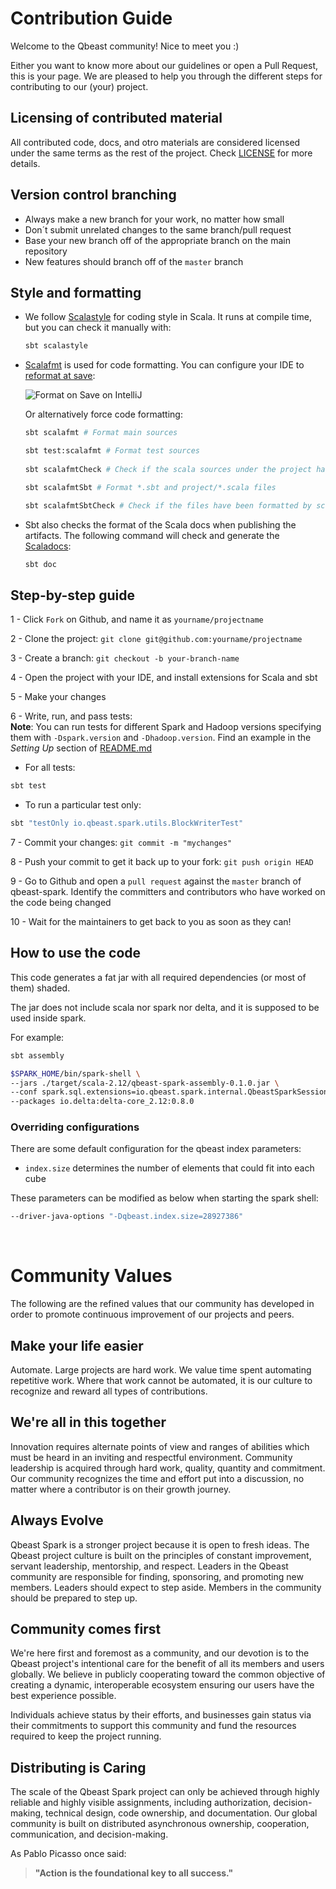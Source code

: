 # Contribution Guide

Welcome to the Qbeast community! Nice to meet you :)

Either you want to know more about our guidelines or open a Pull Request, this is your page. We are pleased to help you through the different steps for contributing to our (your) project. 

## Licensing of contributed material
All contributed code, docs, and otro materials are considered licensed under the same terms as the rest of the project. Check [LICENSE](./LICENCE) for more details.

## Version control branching
- Always make a new branch for your work, no matter how small
- Don´t submit unrelated changes to the same branch/pull request
- Base your new branch off of the appropriate branch on the main repository
- New features should branch off of the `master` branch

## Style and formatting
- We follow [Scalastyle](http://www.scalastyle.org) for coding style in Scala. It runs at compile time, but you can check it manually with: 

  ```bash
  sbt scalastyle
  ```

- [Scalafmt](https://scalameta.org/scalafmt/) is used for code formatting. You can configure your IDE to [reformat at save](https://scalameta.org/scalafmt/docs/installation.html#format-on-save):

    ![Format on Save on IntelliJ](https://scalameta.org/scalafmt/docs/assets/img/intellij-on-save-native.png)

  Or alternatively force code formatting:

  ```bash 
  sbt scalafmt # Format main sources

  sbt test:scalafmt # Format test sources
 
  sbt scalafmtCheck # Check if the scala sources under the project have been formatted

  sbt scalafmtSbt # Format *.sbt and project/*.scala files

  sbt scalafmtSbtCheck # Check if the files have been formatted by scalafmtSbt
  ```

- Sbt also checks the format of the Scala docs when publishing the artifacts. The following command will check and generate the [Scaladocs](https://docs.scala-lang.org/style/scaladoc.html):

  ```bash
  sbt doc
  ```

## Step-by-step guide
  1 - Click `Fork` on Github, and name it as `yourname/projectname`

  2 - Clone the project: `git clone git@github.com:yourname/projectname`

  3 - Create a branch: `git checkout -b your-branch-name`

  4 - Open the project with your IDE, and install extensions for Scala and sbt

  5 - Make your changes

  6 - Write, run, and pass tests:  
**Note**: You can run tests for different Spark and Hadoop versions specifying them with `-Dspark.version` and `-Dhadoop.version`.
  Find an example in the _Setting Up_ section of [README.md](README.md)
  - For all tests:
    
  ```bash
  sbt test
  ```
    
  - To run a particular test only:
  
  ```bash
  sbt "testOnly io.qbeast.spark.utils.BlockWriterTest"
  ```

  7 - Commit your changes: `git commit -m "mychanges"`

  8 - Push your commit to get it back up to your fork: `git push origin HEAD`

  9 - Go to Github and open a `pull request` against the `master` branch of qbeast-spark. Identify the committers and contributors who have worked on the code being changed

  10 - Wait for the maintainers to get back to you as soon as they can!

## How to use the code
This code generates a fat jar with all required dependencies (or most of them) shaded.

The jar does not include scala nor spark nor delta, and it is supposed to be used inside spark. 

For example: 
```bash
sbt assembly

$SPARK_HOME/bin/spark-shell \
--jars ./target/scala-2.12/qbeast-spark-assembly-0.1.0.jar \
--conf spark.sql.extensions=io.qbeast.spark.internal.QbeastSparkSessionExtension \
--packages io.delta:delta-core_2.12:0.8.0
```

### Overriding configurations

There are some default configuration for the qbeast index parameters:

- `index.size` determines the number of elements that could fit into each cube

These parameters can be modified as below when starting the spark shell:

  ```bash
  --driver-java-options "-Dqbeast.index.size=28927386"
  ```

<br/>

# Community Values

The following are the refined values that our community has developed in order to promote continuous improvement of our projects and peers.



## Make your life easier

Automate. Large projects are hard work. We value time spent automating repetitive work. Where that work cannot be automated, it is our culture to recognize and reward all types of contributions.



## We're all in this together

Innovation requires alternate points of view and ranges of abilities which must be heard in an inviting and respectful environment. Community leadership is acquired through hard work, quality, quantity and commitment. Our community recognizes the time and effort put into a discussion, no matter where a contributor is on their growth journey.



## Always Evolve

Qbeast Spark is a stronger project because it is open to fresh ideas. The Qbeast project culture is built on the principles of constant improvement, servant leadership, mentorship, and respect. Leaders in the Qbeast community are responsible for finding, sponsoring, and promoting new members. Leaders should expect to step aside. Members in the community should be prepared to step up.



## Community comes first

We're here first and foremost as a community, and our devotion is to the Qbeast project's intentional care for the benefit of all its members and users globally. We believe in publicly cooperating toward the common objective of creating a dynamic, interoperable ecosystem ensuring our users have the best experience possible.

Individuals achieve status by their efforts, and businesses gain status via their commitments to support this community and fund the resources required to keep the project running.



## Distributing is Caring

The scale of the Qbeast Spark project can only be achieved through highly reliable and highly visible assignments, including authorization, decision-making, technical design, code ownership, and documentation. Our global community is built on distributed asynchronous ownership, cooperation, communication, and decision-making.





As Pablo Picasso once said:

> **"Action is the foundational key to all success."**